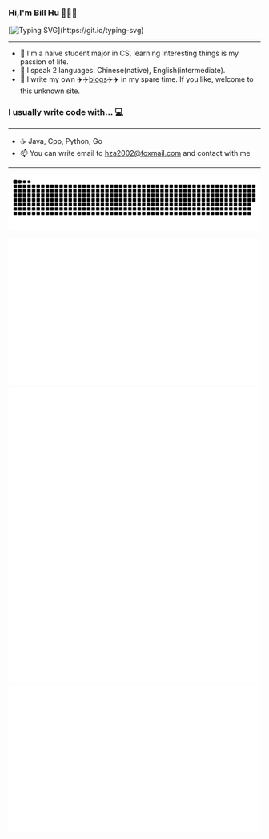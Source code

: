 ### Hi,I'm Bill Hu 👋👋👋

[![Typing SVG](https://readme-typing-svg.herokuapp.com?color=%2336BCF7&center=true&vCenter=true&width=600&lines=Hi+there+👋,+I+am+Bill+Hu;+Welcome+to+My+Profile!;Over+4+years+of+programming+experience;Always+learning+new+things...+;)](https://git.io/typing-svg)

<hr/>

- 🔭 I'm a naive student major in CS, learning interesting things is my passion of life.
- 🌱  I speak 2 languages: Chinese(native), English(intermediate).
- 💬  I write my own ✈️✈️[blogs](https://nand.fun/)✈️✈️ in my spare time. If you like, welcome to this unknown site.

### I usually write code with... 💻

<hr/>

- ☕ Java, Cpp, Python, Go
- 📫 You can write email to <hza2002@foxmail.com> and contact with me

<hr/>

![](https://raw.githubusercontent.com/hza2002/hza2002/output/github-contribution-grid-snake.svg)

![](https://raw.githubusercontent.com/hza2002/github-stats/master/generated/overview.svg#gh-dark-mode-only)
![](https://raw.githubusercontent.com/hza2002/github-stats/master/generated/overview.svg#gh-light-mode-only)
![](https://raw.githubusercontent.com/hza2002/github-stats/master/generated/languages.svg#gh-dark-mode-only)
![](https://raw.githubusercontent.com/hza2002/github-stats/master/generated/languages.svg#gh-light-mode-only)
